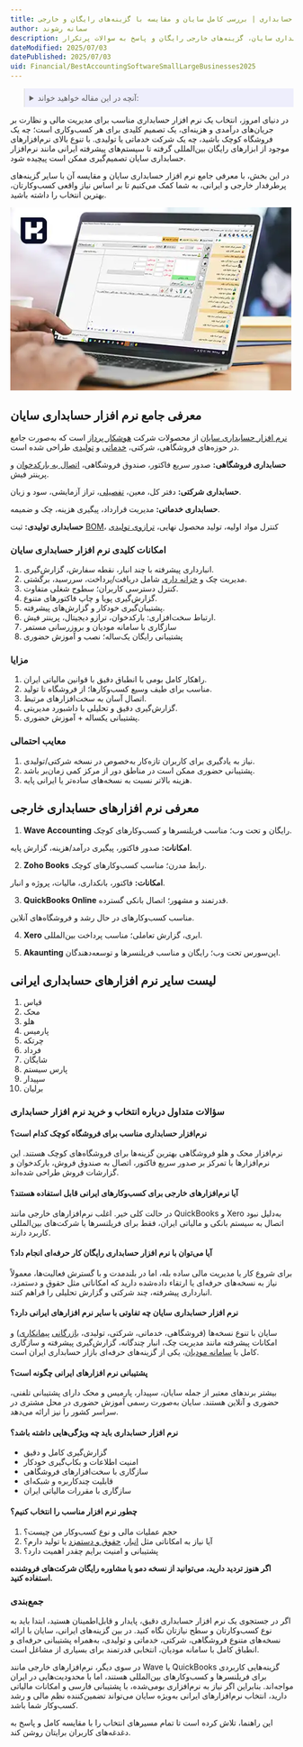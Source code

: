 ```yaml
---
title: راهنمای خرید بهترین نرم افزار حسابداری | بررسی کامل سایان و مقایسه با گزینه‌های رایگان و خارجی
author: سمانه رشوند
description: بهترین نرم‌افزارهای حسابداری را در این راهنمای کامل بشناسید؛ معرفی کامل نرم‌افزار حسابداری سایان، گزینه‌های خارجی رایگان و پاسخ به سوالات پرتکرار
dateModified: 2025/07/03
datePublished: 2025/07/03
uid: Financial/BestAccountingSoftwareSmallLargeBusinesses2025
---
```


<blockquote style="background-color:#eeeefc; padding:0.5rem">
  <details>
    <summary>آنچه در این مقاله خواهید خواند:</summary>
    <ul>
      <li>معرفی جامع نرم افزار حسابداری سایان</li>
      <li>امکانات کلیدی نرم‌افزار حسابداری سایان</li>
      <li>مزایا و معایب نرم‌افزار حسابداری سایان
      <li>معرفی نرم‌افزارهای حسابداری خارجی
        <ul>
          <li>Wave Accounting</li>
          <li>Zoho Books</li>
          <li>QuickBooks Online</li>
          <li>Xero</li>
          <li>Akaunting</li>
        </ul>
      </li>
      <li>لیست سایر نرم‌افزارهای حسابداری ایرانی</li>
      <li>سؤالات متداول درباره انتخاب و خرید نرم‌افزار حسابداری
        <ul>
          <li>نرم‌افزار حسابداری مناسب برای فروشگاه کوچک کدام است؟</li>
          <li>آیا نرم‌افزارهای خارجی برای کسب‌وکارهای ایرانی قابل استفاده هستند؟</li>
          <li>آیا می‌توان با نرم‌افزار حسابداری رایگان کار حرفه‌ای انجام داد؟</li>
          <li>نرم‌افزار حسابداری سایان چه تفاوتی با سایر نرم‌افزارهای ایرانی دارد؟</li>
          <li>پشتیبانی نرم‌افزارهای ایرانی چگونه است؟</li>
          <li>نرم‌افزار حسابداری باید چه ویژگی‌هایی داشته باشد؟</li>
          <li>چطور نرم‌افزار مناسب را انتخاب کنیم؟</li>
        </ul>
      </li>
      <li>جمع‌بندی</li>
    </ul>
  </details>
</blockquote>

در دنیای امروز، انتخاب یک نرم افزار حسابداری مناسب برای مدیریت مالی و نظارت بر جریان‌های درآمدی و هزینه‌ای، یک تصمیم کلیدی برای هر کسب‌وکاری است؛ چه یک فروشگاه کوچک باشید، چه یک شرکت خدماتی یا تولیدی. با تنوع بالای نرم‌افزارهای موجود از ابزارهای رایگان بین‌المللی گرفته تا سیستم‌های پیشرفته ایرانی مانند نرم‌افزار حسابداری سایان تصمیم‌گیری ممکن است پیچیده شود.

در این بخش، با معرفی جامع نرم افزار حسابداری سایان و مقایسه آن با سایر گزینه‌های پرطرفدار خارجی و ایرانی، به شما کمک می‌کنیم تا بر اساس نیاز واقعی کسب‌وکارتان، بهترین انتخاب را داشته باشید.

![سایان، بهترین نرم افزار حسابداری](./Images/TheBestInventorySoftware-01.webp)

## معرفی جامع نرم افزار حسابداری سایان

<a href="https://www.hooshkar.com/Software/Sayan/Module/Accounting" target="_blank">نرم افزار حسابداری سایان</a> از محصولات شرکت <a href="https://www.hooshkar.com" target="_blank">هوشکار پرداز</a> است که به‌صورت جامع در حوزه‌های فروشگاهی، شرکتی، <a href="https://www.hooshkar.com/Software/Sayan/Package/Services" target="_blank">خدماتی</a> و <a href="https://www.hooshkar.com/Software/Sayan/Package/Industrial" target="_blank">تولیدی</a> طراحی شده است.

**حسابداری فروشگاهی:** صدور سریع فاکتور، صندوق فروشگاهی، <a href="https://www.hooshkar.com/Software/Sayan/Module/BarcodeReader" target="_blank">اتصال به بارکدخوان</a> و پرینتر فیش.

**حسابداری شرکتی:** دفتر کل، معین، <a href="https://www.hooshkar.com/Wiki/Accounting/DetailedAccount" target="_blank">تفصیلی</a>، تراز آزمایشی، سود و زیان.

**حسابداری خدماتی:** مدیریت قرارداد، پیگیری هزینه، چک و ضمیمه.

**حسابداری تولیدی:** ثبت <a href="https://www.hooshkar.com/Wiki/Production/BOM" target="_blank">BOM</a>، کنترل مواد اولیه، تولید محصول نهایی، <a href="https://www.hooshkar.com/Software/Sayan/Module/IndustrialScale" target="_blank">ترازوی تولیدی</a> 

### امکانات کلیدی نرم افزار حسابداری سایان

1. انبارداری پیشرفته با چند انبار، نقطه سفارش، گزارش‌گیری.
2. مدیریت چک و <a href="https://www.hooshkar.com/Software/Sayan/Module/Treasury" target="_blank">خزانه داری</a> شامل دریافت/پرداخت، سررسید، برگشتی.
3. کنترل دسترسی کاربران؛ سطوح شغلی متفاوت.
4. گزارش‌گیری پویا و چاپ فاکتورهای متنوع.
5. پشتیبان‌گیری خودکار و گزارش‌های پیشرفته.
6. ارتباط سخت‌افزاری: بارکدخوان، ترازو دیجیتال، پرینتر فیش.
7. سازگاری با سامانه مودیان و بروزرسانی مستمر 
8. پشتیبانی رایگان یک‌ساله؛ نصب و آموزش حضوری 

### مزایا

1. راهکار کامل بومی با انطباق دقیق با قوانین مالیاتی ایران.
2. مناسب برای طیف وسیع کسب‌وکارها؛ از فروشگاه تا تولید.
3. اتصال آسان به سخت‌افزارهای مرتبط.
4. گزارش‌گیری دقیق و تحلیلی با داشبورد مدیریتی.
5. پشتیبانی یکساله + آموزش حضوری.

### معایب احتمالی

1. نیاز به یادگیری برای کاربران تازه‌کار به‌خصوص در نسخه شرکتی/تولیدی.
2. پشتیبانی حضوری ممکن است در مناطق دور از مرکز کمی زمان‌بر باشد.
3. هزینه بالاتر نسبت به نسخه‌های ساده‌تر یا ایرانی پایه.

## معرفی نرم افزارهای حسابداری خارجی

1. **Wave Accounting**
رایگان و تحت وب؛ مناسب فریلنسرها و کسب‌وکارهای کوچک.

**امکانات:** صدور فاکتور، پیگیری درآمد/هزینه، گزارش پایه.

2. **Zoho Books**
رابط مدرن؛ مناسب کسب‌وکارهای کوچک.

**امکانات:** فاکتور، بانکداری، مالیات، پروژه و انبار.

3. **QuickBooks Online**
قدرتمند و مشهور؛ اتصال بانکی گسترده.

مناسب کسب‌وکارهای در حال رشد و فروشگاه‌های آنلاین.

4. **Xero**
ابری، گزارش تعاملی؛ مناسب پرداخت بین‌المللی.

5. **Akaunting**
اپن‌سورس تحت وب؛ رایگان و مناسب فریلنسرها و توسعه‌دهندگان.

## لیست سایر نرم افزارهای حسابداری ایرانی

1. قیاس
2. محک
3. هلو
4. پارمیس
5. چرتکه
6. فرداد
7. شایگان
8. پارس سیستم
9. سپیدار
10. برلیان

### سؤالات متداول درباره انتخاب و خرید نرم افزار حسابداری

#### نرم‌افزار حسابداری مناسب برای فروشگاه کوچک کدام است؟
نرم‌افزار محک و هلو فروشگاهی بهترین گزینه‌ها برای فروشگاه‌های کوچک هستند. این نرم‌افزارها با تمرکز بر صدور سریع فاکتور، اتصال به صندوق فروش، بارکدخوان و گزارشات فروش طراحی شده‌اند.

#### آیا نرم‌افزارهای خارجی برای کسب‌وکارهای ایرانی قابل استفاده هستند؟
در حالت کلی خیر. اغلب نرم‌افزارهای خارجی مانند QuickBooks و Xero به‌دلیل نبود اتصال به سیستم بانکی و مالیاتی ایران، فقط برای فریلنسرها یا شرکت‌های بین‌المللی کاربرد دارند.

#### آیا می‌توان با نرم افزار حسابداری رایگان کار حرفه‌ای انجام داد؟
برای شروع کار یا مدیریت مالی ساده بله، اما در بلندمدت و با گسترش فعالیت‌ها، معمولاً نیاز به نسخه‌های حرفه‌ای یا ارتقاء داده‌شده دارید که امکاناتی مثل حقوق و دستمزد، انبارداری پیشرفته، چند شرکتی و گزارش تحلیلی را فراهم کنند.

#### نرم افزار حسابداری سایان چه تفاوتی با سایر نرم افزارهای ایرانی دارد؟
سایان با تنوع نسخه‌ها (فروشگاهی، خدماتی، شرکتی، تولیدی، <a href="https://www.hooshkar.com/Software/Sayan/Package/Commerce" target="_blank">بازرگانی</a> <a href="https://www.hooshkar.com/Software/Sayan/Package/Contracting" target="_blank">پیمانکاری</a>) و امکانات پیشرفته مانند مدیریت چک، انبار چندگانه، گزارش‌گیری پیشرفته و سازگاری کامل با <a href="https://www.hooshkar.com/Software/Sayan/Module/TpTaxGov" target="_blank">سامانه مودیان</a>، یکی از گزینه‌های حرفه‌ای بازار حسابداری ایران است.

#### پشتیبانی نرم افزارهای ایرانی چگونه است؟
بیشتر برندهای معتبر از جمله سایان، سپیدار، پارمیس و محک دارای پشتیبانی تلفنی، حضوری و آنلاین هستند. سایان به‌صورت رسمی آموزش حضوری در محل مشتری در سراسر کشور را نیز ارائه می‌دهد.

#### نرم افزار حسابداری باید چه ویژگی‌هایی داشته باشد؟

- گزارش‌گیری کامل و دقیق
- امنیت اطلاعات و بکاپ‌گیری خودکار
- سازگاری با سخت‌افزارهای فروشگاهی
- قابلیت چندکاربره و شبکه‌ای
- سازگاری با مقررات مالیاتی ایران

#### چطور نرم افزار مناسب را انتخاب کنیم؟

1. حجم عملیات مالی و نوع کسب‌وکار من چیست؟
2. آیا نیاز به امکاناتی مثل <a href="https://www.hooshkar.com/Software/Sayan/Module/Inventory" target="_blank">انبار</a>، <a href="https://www.hooshkar.com/Software/Sayan/Module/Payroll" target="_blank">حقوق و دستمزد</a> یا تولید دارم؟
3. پشتیبانی و امنیت برایم چقدر اهمیت دارد؟




**اگر هنوز تردید دارید، می‌توانید از نسخه دمو یا مشاوره رایگان شرکت‌های فروشنده استفاده کنید.**

### جمع‌بندی

اگر در جستجوی یک نرم افزار حسابداری دقیق، پایدار و قابل‌اطمینان هستید، ابتدا باید به نوع کسب‌وکارتان و سطح نیازتان نگاه کنید. در بین گزینه‌های ایرانی، سایان با ارائه نسخه‌های متنوع فروشگاهی، شرکتی، خدماتی و تولیدی، به‌همراه پشتیبانی حرفه‌ای و انطباق کامل با سامانه مودیان، انتخابی قدرتمند برای بسیاری از مشاغل است.

در سوی دیگر، نرم‌افزارهای خارجی مانند Wave یا QuickBooks گزینه‌هایی کاربردی برای فریلنسرها و کسب‌وکارهای بین‌المللی هستند، اما با محدودیت‌هایی در ایران مواجه‌اند. بنابراین اگر نیاز به نرم‌افزاری بومی‌شده، با پشتیبانی فارسی و امکانات مالیاتی دارید، انتخاب نرم‌افزارهای ایرانی به‌ویژه سایان می‌تواند تضمین‌کننده نظم مالی و رشد کسب‌وکار شما باشد.

این راهنما، تلاش کرده است تا تمام مسیرهای انتخاب را با مقایسه کامل و پاسخ به دغدغه‌های کاربران برایتان روشن کند.